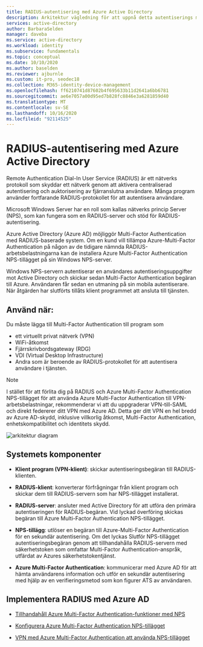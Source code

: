 ```yaml
---
title: RADIUS-autentisering med Azure Active Directory
description: Arkitektur vägledning för att uppnå detta autentiserings mönster
services: active-directory
author: BarbaraSelden
manager: daveba
ms.service: active-directory
ms.workload: identity
ms.subservice: fundamentals
ms.topic: conceptual
ms.date: 10/10/2020
ms.author: baselden
ms.reviewer: ajburnle
ms.custom: it-pro, seodec18
ms.collection: M365-identity-device-management
ms.openlocfilehash: ff6210741d87602b4f695633b11d2641a6bb6781
ms.sourcegitcommit: ae6e7057a00d95ed7b828fc8846e3a6281859d40
ms.translationtype: MT
ms.contentlocale: sv-SE
ms.lasthandoff: 10/16/2020
ms.locfileid: "92114525"
---
```

# <a name="radius-authentication-with-azure-active-directory"></a>RADIUS-autentisering med Azure Active Directory

Remote Authentication Dial-In User Service (RADIUS) är ett nätverks protokoll som skyddar ett nätverk genom att aktivera centraliserad autentisering och auktorisering av fjärranslutna användare. Många program använder fortfarande RADIUS-protokollet för att autentisera användare.

Microsoft Windows Server har en roll som kallas nätverks princip Server (NPS), som kan fungera som en RADIUS-server och stöd för RADIUS-autentisering.

Azure Active Directory (Azure AD) möjliggör Multi-Factor Authentication med RADIUS-baserade system. Om en kund vill tillämpa Azure-Multi-Factor Authentication på någon av de tidigare nämnda RADIUS-arbetsbelastningarna kan de installera Azure Multi-Factor Authentication NPS-tillägget på sin Windows NPS-server. 

Windows NPS-servern autentiserar en användares autentiseringsuppgifter mot Active Directory och skickar sedan Multi-Factor Authentication begäran till Azure. Användaren får sedan en utmaning på sin mobila autentiserare. När åtgärden har slutförts tillåts klient programmet att ansluta till tjänsten. 

## <a name="usewhen"></a>Använd när: 

Du måste lägga till Multi-Factor Authentication till program som
* ett virtuellt privat nätverk (VPN)
* WiFi-åtkomst
* Fjärrskrivbordsgateway (RDG)
* VDI (Virtual Desktop Infrastructure)
* Andra som är beroende av RADIUS-protokollet för att autentisera användare i tjänsten. 

> [!NOTE]
> I stället för att förlita dig på RADIUS och Azure Multi-Factor Authentication NPS-tillägget för att använda Azure Multi-Factor Authentication till VPN-arbetsbelastningar, rekommenderar vi att du uppgraderar VPN-till-SAML och direkt federerer ditt VPN med Azure AD. Detta ger ditt VPN en hel bredd av Azure AD-skydd, inklusive villkorlig åtkomst, Multi-Factor Authentication, enhetskompatibilitet och identitets skydd.

![arkitektur diagram](./media/authentication-patterns/radius-auth.png)


## <a name="componentsofthe-system"></a>Systemets komponenter 

* **Klient program (VPN-klient)**: skickar autentiseringsbegäran till RADIUS-klienten.

* **RADIUS-klient**: konverterar förfrågningar från klient program och skickar dem till RADIUS-servern som har NPS-tillägget installerat.

* **RADIUS-server**: ansluter med Active Directory för att utföra den primära autentiseringen för RADIUS-begäran. Vid lyckad överföring skickas begäran till Azure Multi-Factor Authentication NPS-tillägget.

* **NPS-tillägg**: utlöser en begäran till Azure-Multi-Factor Authentication för en sekundär autentisering. Om det lyckas Slutför NPS-tillägget autentiseringsbegäran genom att tillhandahålla RADIUS-servern med säkerhetstoken som omfattar Multi-Factor Authentication-anspråk, utfärdat av Azures säkerhetstokentjänst.

* **Azure Multi-Factor Authentication**: kommunicerar med Azure AD för att hämta användarens information och utför en sekundär autentisering med hjälp av en verifieringsmetod som kon figurer ATS av användaren.

## <a name="implementradiuswith-azure-ad"></a>Implementera RADIUS med Azure AD 

* [Tillhandahåll Azure Multi-Factor Authentication-funktioner med NPS](https://docs.microsoft.com/azure/active-directory/authentication/howto-mfa-nps-extension) 

* [Konfigurera Azure Multi-Factor Authentication NPS-tillägget](https://docs.microsoft.com/azure/active-directory/authentication/howto-mfa-nps-extension-advanced) 

* [VPN med Azure Multi-Factor Authentication att använda NPS-tillägget](https://docs.microsoft.com/azure/active-directory/authentication/howto-mfa-nps-extension-vpn) 

  
‎ 

 
